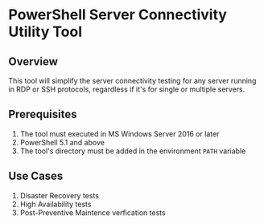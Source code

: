 # PowerShell Server Connectivity Utility Tool

## Overview

This tool will simplify the server connectivity testing for any server running in RDP or SSH protocols, regardless if it's for single or multiple servers.

## Prerequisites
1. The tool must executed in MS Windows Server 2016 or later
2. PowerShell 5.1 and above
3. The tool's directory must be added in the environment `PATH` variable

## Use Cases
1. Disaster Recovery tests
2. High Availability tests
3. Post-Preventive Maintence verfication tests